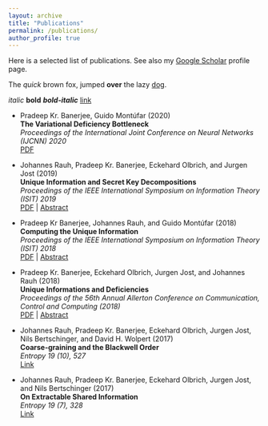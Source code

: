 ```yaml
---
layout: archive
title: "Publications"
permalink: /publications/
author_profile: true
---
```


Here is a selected list of publications. See also my [Google Scholar](http://scholar.google.de/citations?user=cnSjMBwAAAAJ&hl=en) profile page.

The *quick* brown fox, jumped **over** the lazy [dog](https://en.wikipedia.org/wiki/Dog).

*italic*
**bold**
***bold-italic***
[link](https://example.com)

* Pradeep Kr. Banerjee, Guido Montúfar (2020)<br />
**The Variational Deficiency Bottleneck**<br />
*Proceedings of the International Joint Conference on Neural Networks (IJCNN) 2020*<br />
[PDF](https://arxiv.org/pdf/1810.11677.pdf)

* Johannes Rauh, Pradeep Kr. Banerjee, Eckehard Olbrich, and Jurgen Jost (2019)<br />
**Unique Information and Secret Key Decompositions**<br />
*Proceedings of the IEEE International Symposium on Information Theory (ISIT) 2019*<br />
[PDF](https://arxiv.org/pdf/1901.08007.pdf) | [Abstract](https://ieeexplore.ieee.org/abstract/document/8849550/)

* Pradeep Kr Banerjee, Johannes Rauh, and Guido Montúfar (2018)<br />
**Computing the Unique Information**<br />
*Proceedings of the IEEE International Symposium on Information Theory (ISIT) 2018*<br />
[PDF](https://arxiv.org/pdf/1709.07487.pdf) | [Abstract](https://ieeexplore.ieee.org/abstract/document/8437757)

* Pradeep Kr. Banerjee, Eckehard Olbrich, Jurgen Jost, and Johannes Rauh (2018)<br />
**Unique Informations and Deficiencies**<br />
*Proceedings of the 56th Annual Allerton Conference on Communication, Control and Computing (2018)*<br />
[PDF](https://arxiv.org/pdf/1807.05103.pdf) | [Abstract](https://ieeexplore.ieee.org/abstract/document/8635984)

* Johannes Rauh, Pradeep Kr. Banerjee, Eckehard Olbrich, Jurgen Jost, Nils Bertschinger, and David H. Wolpert (2017)<br />
**Coarse-graining and the Blackwell Order**<br />
*Entropy 19 (10), 527*<br />
[Link](https://doi.org/10.3390/e19100527)

* Johannes Rauh, Pradeep Kr. Banerjee, Eckehard Olbrich, Jurgen Jost, and Nils Bertschinger (2017)<br />
**On Extractable Shared Information**<br />
*Entropy 19 (7), 328*<br />
[Link](https://doi.org/10.3390/e19070328)




